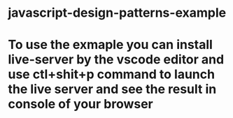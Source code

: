 # javascript-design-patterns-example

# To use the exmaple you can install live-server by the vscode editor and use ctl+shit+p command to launch the live server and see the result in console of your browser
